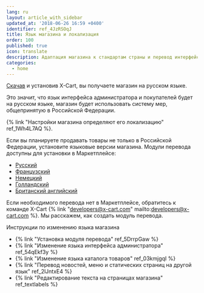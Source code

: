 ```yaml
---
lang: ru
layout: article_with_sidebar
updated_at: '2018-06-26 16:59 +0400'
identifier: ref_4JzRSOqJ
title: Язык магазина и локализация
order: 100
published: true
icon: translate
description: Адаптация магазина к стандартам страны и перевод интерфейса на различные языки
categories:
  - home
---
```

[Скачав](https://www.x-cart.ru/download.html "Язык магазина и локализация") и установив X-Cart, вы получаете магазин на русском языке.  

Это значит, что язык интерфейса администратора и покупателей будет на русском языке, магазин будет использовать систему мер, общепринятую в Российской Федерации. 

{% link "Настройки магазина определяют его локализацию" ref_1Wh4L7AQ %}. 

Если вы планируете продавать товары не только в Российской Федерации, установите языковые версии магазина. Модули перевода доступны для установки в Маркетплейсе:

- [Русский](https://market.x-cart.com/addons/russian-translation.html  "Язык магазина и локализация")
- [Французский](https://market.x-cart.com/addons/french-translation.html  "Язык магазина и локализация")
- [Немецкий](https://market.x-cart.com/addons/german-translation.html  "Язык магазина и локализация")
- [Голландский](https://market.x-cart.com/addons/dutch-translation-by-community-members.html  "Язык магазина и локализация")
- [Британский английский](https://market.x-cart.com/addons/translation-british-english.html  "Язык магазина и локализация")

Если необходимого перевода нет в Маркетплейсе, обратитесь к команде X-Cart {% link "developers@x-cart.com" mailto:developers@x-cart.com %}. Мы расскажем, как создать модуль перевода.

Инструкции по изменению языка магазина  
*  {% link "Установка модуля перевода" ref_5DrrpGaw %}
*  {% link "Изменение языка интерфейса администратора" ref_54qEkf3y %}
*  {% link "Изменение языка каталога товаров" ref_03kmjgqI %}
*  {% link "Перевод новостей, меню и статических страниц на другой язык" ref_2lJntxE4 %}
*  {% link "Редактирование текста  на страницах магазина" ref_textlabels %}
